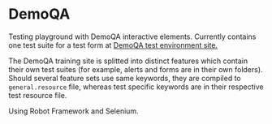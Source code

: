 # DemoQA
Testing playground with DemoQA interactive elements.
Currently contains one test suite for a test form at [DemoQA test environment site.](https://demoqa.com/automation-practice-form)

The DemoQA training site is splitted into distinct features which contain their own test suites (for example, alerts and forms are in their own folders). Should several feature sets use same keywords, they are compiled to <code>general.resource</code> file, whereas test specific keywords are in their respective test resource file.

Using Robot Framework and Selenium.
